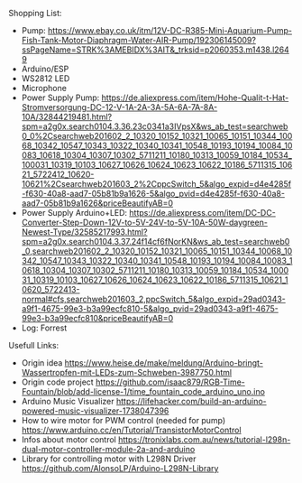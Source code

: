 Shopping List:
  - Pump: https://www.ebay.co.uk/itm/12V-DC-R385-Mini-Aquarium-Pump-Fish-Tank-Motor-Diaphragm-Water-AIR-Pump/192306145009?ssPageName=STRK%3AMEBIDX%3AIT&_trksid=p2060353.m1438.l2649
  - Arduino/ESP
  - WS2812 LED 
  - Microphone
  - Power Supply Pump: https://de.aliexpress.com/item/Hohe-Qualit-t-Hat-Stromversorgung-DC-12-V-1A-2A-3A-5A-6A-7A-8A-10A/32844219481.html?spm=a2g0x.search0104.3.36.23c0341a3IVpsX&ws_ab_test=searchweb0_0%2Csearchweb201602_2_10320_10152_10321_10065_10151_10344_10068_10342_10547_10343_10322_10340_10341_10548_10193_10194_10084_10083_10618_10304_10307_10302_5711211_10180_10313_10059_10184_10534_100031_10319_10103_10627_10626_10624_10623_10622_10186_5711315_10621_5722412_10620-10621%2Csearchweb201603_2%2CppcSwitch_5&algo_expid=d4e4285f-f630-40a8-aad7-05b81b9a1626-5&algo_pvid=d4e4285f-f630-40a8-aad7-05b81b9a1626&priceBeautifyAB=0
  - Power Supply Arduino+LED: https://de.aliexpress.com/item/DC-DC-Converter-Step-Down-12V-to-5V-24V-to-5V-10A-50W-daygreen-Newest-Type/32585217993.html?spm=a2g0x.search0104.3.37.24f14cf6fNorKN&ws_ab_test=searchweb0_0,searchweb201602_2_10320_10152_10321_10065_10151_10344_10068_10342_10547_10343_10322_10340_10341_10548_10193_10194_10084_10083_10618_10304_10307_10302_5711211_10180_10313_10059_10184_10534_100031_10319_10103_10627_10626_10624_10623_10622_10186_5711315_10621_10620_5722413-normal#cfs,searchweb201603_2,ppcSwitch_5&algo_expid=29ad0343-a9f1-4675-99e3-b3a99ecfc810-5&algo_pvid=29ad0343-a9f1-4675-99e3-b3a99ecfc810&priceBeautifyAB=0
  - Log: Forrest


Usefull Links:
  - Origin idea
    https://www.heise.de/make/meldung/Arduino-bringt-Wassertropfen-mit-LEDs-zum-Schweben-3987750.html
  - Origin code project 
    https://github.com/isaac879/RGB-Time-Fountain/blob/add-license-1/time_fountain_code_arduino_uno.ino
  - Arduino Music Visualizer
    https://lifehacker.com/build-an-arduino-powered-music-visualizer-1738047396
  - How to wire motor for PWM control (needed for pump)
    https://www.arduino.cc/en/Tutorial/TransistorMotorControl
  - Infos about motor control
    https://tronixlabs.com.au/news/tutorial-l298n-dual-motor-controller-module-2a-and-arduino
  - Library for controlling motor with L298N Driver
    https://github.com/AlonsoLP/Arduino-L298N-Library
